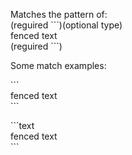 Matches the pattern of:  
(reguired &#96;&#96;&#96;)(optional type)  
fenced text  
(reguired &#96;&#96;&#96;)

Some match examples:

&#96;&#96;&#96;  
fenced text  
&#96;&#96;&#96;

&#96;&#96;&#96;text  
fenced text  
&#96;&#96;&#96;  